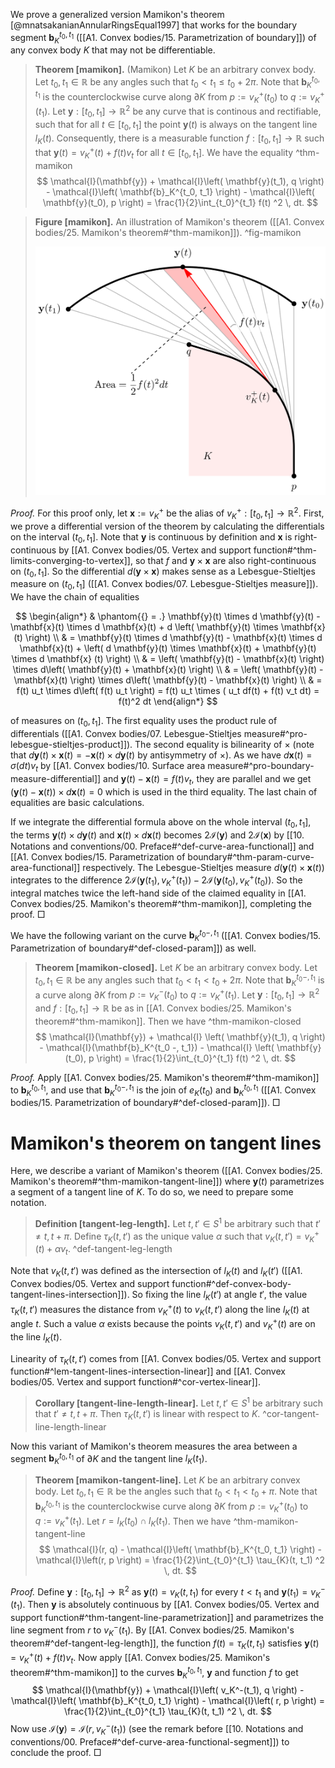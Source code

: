 We prove a generalized version Mamikon's theorem [@mnatsakanianAnnularRingsEqual1997] that works for the boundary segment $\mathbf{b}_K^{t_0, t_1}$ ([[A1. Convex bodies/15. Parametrization of boundary]]) of any convex body $K$ that may not be differentiable.

> __Theorem [mamikon].__ (Mamikon) Let $K$ be an arbitrary convex body. Let $t_0, t_1 \in \mathbb{R}$ be any angles such that $t_0 < t_1 \leq t_0 + 2 \pi$. Note that $\mathbf{b}_K^{t_0, t_1}$ is the counterclockwise curve along $\partial K$ from $p := v_K^+(t_0)$ to $q := v_K^+(t_1)$. Let $\mathbf{y} : [t_0, t_1] \to \mathbb{R}^2$ be any curve that is continous and rectifiable, such that for all $t \in [t_0, t_1]$ the point $\mathbf{y}(t)$ is always on the tangent line $l_K(t)$. Consequently, there is a measurable function $f : [t_0, t_1] \to \mathbb{R}$ such that $\mathbf{y}(t) = v_K^+(t) + f(t)v_t$ for all $t \in [t_0, t_1]$. We have the equality ^thm-mamikon
$$
\mathcal{I}(\mathbf{y}) + \mathcal{I}\left( \mathbf{y}(t_1), q \right) - \mathcal{I}\left( \mathbf{b}_K^{t_0, t_1} \right)  - \mathcal{I}\left( \mathbf{y}(t_0), p \right) =  \frac{1}{2}\int_{t_0}^{t_1} f(t) ^2 \, dt.
$$

> __Figure [mamikon].__ An illustration of Mamikon's theorem ([[A1. Convex bodies/25. Mamikon's theorem#^thm-mamikon]]). ^fig-mamikon
> 
> ![70%](images/mamikon.svg)

_Proof._ For this proof only, let $\mathbf{x} := v_K^+$ be the alias of $v_K^+ : [t_0, t_1] \to \mathbb{R}^2$. First, we prove a differential version of the theorem by calculating the differentials on the interval $(t_0, t_1]$. Note that $\mathbf{y}$ is continuous by definition and $\mathbf{x}$ is right-continuous by [[A1. Convex bodies/05. Vertex and support function#^thm-limits-converging-to-vertex]], so that $f$ and $\mathbf{y} \times \mathbf{x}$ are also right-continuous on $(t_0, t_1]$. So the differential $d(\mathbf{y} \times \mathbf{x})$ makes sense as a Lebesgue-Stieltjes measure on $(t_0, t_1]$ ([[A1. Convex bodies/07. Lebesgue-Stieltjes measure]]). We have the chain of equalities

$$
\begin{align*}
& \phantom{{} = .} \mathbf{y}(t) \times d \mathbf{y}(t) - \mathbf{x}(t) \times d \mathbf{x}(t) + d \left( \mathbf{y}(t) \times \mathbf{x}(t) \right)  \\
& = \mathbf{y}(t) \times d \mathbf{y}(t) - \mathbf{x}(t) \times d \mathbf{x}(t) + \left( d \mathbf{y}(t) \times \mathbf{x}(t) + \mathbf{y}(t) \times d \mathbf{x} (t) \right)  \\
& = \left( \mathbf{y}(t) - \mathbf{x}(t) \right) \times d\left( \mathbf{y}(t) + \mathbf{x}(t) \right)  \\
& = \left( \mathbf{y}(t) - \mathbf{x}(t) \right) \times d\left( \mathbf{y}(t) - \mathbf{x}(t) \right)  \\
& = f(t) u_t \times d\left( f(t) u_t \right) = f(t) u_t \times ( u_t df(t) + f(t) v_t dt) = f(t)^2 dt
\end{align*}
$$

of measures on $(t_0, t_1]$. The first equality uses the product rule of differentials ([[A1. Convex bodies/07. Lebesgue-Stieltjes measure#^pro-lebesgue-stieltjes-product]]). The second equality is bilinearity of $\times$ (note that $d \mathbf{y}(t) \times \mathbf{x}(t) = - \mathbf{x}(t) \times d \mathbf{y}(t)$ by antisymmetry of $\times$). As we have $d \mathbf{x}(t) = \sigma(dt)v_t$ by [[A1. Convex bodies/10. Surface area measure#^pro-boundary-measure-differential]] and $\mathbf{y}(t) - \mathbf{x}(t) = f(t)v_t$, they are parallel and we get $(\mathbf{y}(t) - \mathbf{x}(t)) \times d \mathbf{x}(t) = 0$ which is used in the third equality. The last chain of equalities are basic calculations.

If we integrate the differential formula above on the whole interval $(t_0, t_1]$, the terms $\mathbf{y}(t) \times d \mathbf{y}(t)$ and $\mathbf{x}(t) \times d \mathbf{x}(t)$ becomes $2 \mathcal{I}(\mathbf{y})$ and $2 \mathcal{I}(\mathbf{x})$ by [[10. Notations and conventions/00. Preface#^def-curve-area-functional]] and [[A1. Convex bodies/15. Parametrization of boundary#^thm-param-curve-area-functional]] respectively. The Lebesgue-Stieltjes measure $d(\mathbf{y}(t) \times \mathbf{x}(t))$ integrates to the difference $2 \mathcal{I} \left( \mathbf{y}(t_1), v_K^+(t_1) \right) - 2 \mathcal{I} \left( \mathbf{y}(t_0), v_K^+(t_0) \right)$. So the integral matches twice the left-hand side of the claimed equality in [[A1. Convex bodies/25. Mamikon's theorem#^thm-mamikon]], completing the proof. □

We have the following variant on the curve $\mathbf{b}_K^{t_0 -, t_1}$ ([[A1. Convex bodies/15. Parametrization of boundary#^def-closed-param]]) as well.

> __Theorem [mamikon-closed].__ Let $K$ be an arbitrary convex body. Let $t_0, t_1 \in \mathbb{R}$ be any angles such that $t_0 < t_1 < t_0 + 2 \pi$. Note that $\mathbf{b}_K^{t_0 -, t_1}$ is a curve along $\partial K$ from $p := v_K^-(t_0)$ to $q := v_K^+(t_1)$. Let $\mathbf{y} : [t_0, t_1] \to \mathbb{R}^2$ and $f : [t_0, t_1] \to \mathbb{R}$ be as in [[A1. Convex bodies/25. Mamikon's theorem#^thm-mamikon]]. Then we have ^thm-mamikon-closed
$$
\mathcal{I}(\mathbf{y}) + \mathcal{I} \left( \mathbf{y}(t_1), q \right) - \mathcal{I}(\mathbf{b}_K^{t_0 -, t_1}) - \mathcal{I} \left( \mathbf{y}(t_0), p \right) =  \frac{1}{2}\int_{t_0}^{t_1} f(t) ^2 \, dt.
$$

_Proof._ Apply [[A1. Convex bodies/25. Mamikon's theorem#^thm-mamikon]] to $\mathbf{b}_K^{t_0, t_1}$, and use that $\mathbf{b}_{K}^{t_0 -, t_1}$ is the join of $e_{K}(t_0)$ and $\mathbf{b}_K^{t_0, t_1}$ ([[A1. Convex bodies/15. Parametrization of boundary#^def-closed-param]]). □

# Mamikon's theorem on tangent lines

Here, we describe a variant of Mamikon's theorem ([[A1. Convex bodies/25. Mamikon's theorem#^thm-mamikon-tangent-line]]) where $\mathbf{y}(t)$ parametrizes a segment of a tangent line of $K$. To do so, we need to prepare some notation.

> __Definition [tangent-leg-length].__ Let $t, t' \in S^1$ be arbitrary such that $t' \neq t, t + \pi$. Define $\tau_K(t, t')$ as the unique value $\alpha$ such that $v_K(t, t') = v_K^+(t) + \alpha v_t$. ^def-tangent-leg-length

Note that $v_K(t, t')$ was defined as the intersection of $l_K(t)$ and $l_K(t')$ ([[A1. Convex bodies/05. Vertex and support function#^def-convex-body-tangent-lines-intersection]]). So fixing the line $l_K(t')$ at angle $t'$, the value $\tau_K(t, t')$ measures the distance from $v_K^+(t)$ to $v_K(t, t')$ along the line $l_K(t)$ at angle $t$. Such a value $\alpha$ exists because the points $v_K(t, t')$ and $v_K^+(t)$ are on the line $l_K(t)$.

Linearity of $\tau_K(t, t')$ comes from [[A1. Convex bodies/05. Vertex and support function#^lem-tangent-lines-intersection-linear]] and [[A1. Convex bodies/05. Vertex and support function#^cor-vertex-linear]].

> __Corollary [tangent-line-length-linear].__ Let $t, t' \in S^1$ be arbitrary such that $t' \neq t, t + \pi$. Then $\tau_K(t, t')$ is linear with respect to $K$. ^cor-tangent-line-length-linear

Now this variant of Mamikon's theorem measures the area between a segment $\mathbf{b}_K^{t_0, t_1}$ of $\partial K$ and the tangent line $l_K(t_1)$.

> __Theorem [mamikon-tangent-line].__ Let $K$ be an arbitrary convex body. Let $t_0, t_1 \in \mathbb{R}$ be the angles such that $t_0 < t_1 < t_0 + \pi$. Note that $\mathbf{b}_K^{t_0, t_1}$ is the counterclockwise curve along $\partial K$ from $p := v_K^+(t_0)$ to $q := v_K^+(t_1)$. Let $r = l_K(t_0) \cap l_K(t_1)$. Then we have ^thm-mamikon-tangent-line
$$
\mathcal{I}(r, q) - \mathcal{I}\left( \mathbf{b}_K^{t_0, t_1} \right) - \mathcal{I}\left(r, p \right) =  \frac{1}{2}\int_{t_0}^{t_1} \tau_{K}(t, t_1) ^2 \, dt.
$$

_Proof._ Define $\mathbf{y} : [t_0, t_1] \to \mathbb{R}^2$ as $\mathbf{y}(t) = v_K(t, t_1)$ for every $t < t_1$ and $\mathbf{y}(t_1) = v_K^-(t_1)$. Then $\mathbf{y}$ is absolutely continuous by [[A1. Convex bodies/05. Vertex and support function#^thm-tangent-line-parametrization]] and parametrizes the line segment from $r$ to $v_K^-(t_1)$. By [[A1. Convex bodies/25. Mamikon's theorem#^def-tangent-leg-length]], the function $f(t) = \tau_K(t, t_1)$ satisfies $\mathbf{y}(t) = v_K^+(t) + f(t) v_t$. Now apply [[A1. Convex bodies/25. Mamikon's theorem#^thm-mamikon]] to the curves $\mathbf{b}_{K}^{t_0, t_1}$, $\mathbf{y}$ and function $f$ to get
$$
\mathcal{I}(\mathbf{y}) + \mathcal{I}\left( v_K^-(t_1), q \right) - \mathcal{I}\left( \mathbf{b}_K^{t_0, t_1} \right)  - \mathcal{I}\left( r, p \right) = \frac{1}{2}\int_{t_0}^{t_1} \tau_{K}(t, t_1) ^2 \, dt.
$$
Now use $\mathcal{I}(\mathbf{y}) = \mathcal{I}(r, v_K^-(t_1))$ (see the remark before [[10. Notations and conventions/00. Preface#^def-curve-area-functional-segment]]) to conclude the proof. □